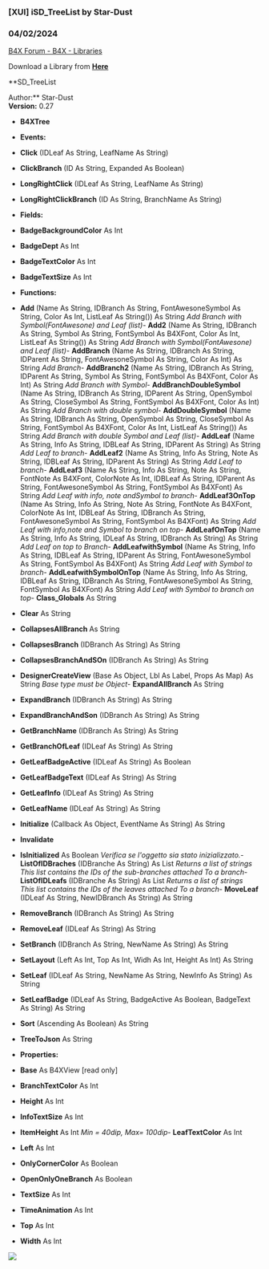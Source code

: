 ###  [XUI] iSD_TreeList by Star-Dust
### 04/02/2024
[B4X Forum - B4X - Libraries](https://www.b4x.com/android/forum/threads/110993/)

Download a Library from [**Here**](https://www.b4x.com/android/forum/threads/b4x-xui-jsd_treelist.110994/)  
  
**SD\_TreeList  
  
Author:** Star-Dust  
**Version:** 0.27  

- **B4XTree**

- **Events:**

- **Click** (IDLeaf As String, LeafName As String)
- **ClickBranch** (ID As String, Expanded As Boolean)
- **LongRightClick** (IDLeaf As String, LeafName As String)
- **LongRightClickBranch** (ID As String, BranchName As String)

- **Fields:**

- **BadgeBackgroundColor** As Int
- **BadgeDept** As Int
- **BadgeTextColor** As Int
- **BadgeTextSize** As Int

- **Functions:**

- **Add** (Name As String, IDBranch As String, FontAwesoneSymbol As String, Color As Int, ListLeaf As String()) As String
*Add Branch with Symbol(FontAwesone) and Leaf (list)*- **Add2** (Name As String, IDBranch As String, Symbol As String, FontSymbol As B4XFont, Color As Int, ListLeaf As String()) As String
*Add Branch with Symbol(FontAwesone) and Leaf (list)*- **AddBranch** (Name As String, IDBranch As String, IDParent As String, FontAwesoneSymbol As String, Color As Int) As String
*Add Branch*- **AddBranch2** (Name As String, IDBranch As String, IDParent As String, Symbol As String, FontSymbol As B4XFont, Color As Int) As String
*Add Branch with Symbol*- **AddBranchDoubleSymbol** (Name As String, IDBranch As String, IDParent As String, OpenSymbol As String, CloseSymbol As String, FontSymbol As B4XFont, Color As Int) As String
*Add Branch with double symbol*- **AddDoubleSymbol** (Name As String, IDBranch As String, OpenSymbol As String, CloseSymbol As String, FontSymbol As B4XFont, Color As Int, ListLeaf As String()) As String
*Add Branch with double Symbol and Leaf (list)*- **AddLeaf** (Name As String, Info As String, IDBLeaf As String, IDParent As String) As String
*Add Leaf to branch*- **AddLeaf2** (Name As String, Info As String, Note As String, IDBLeaf As String, IDParent As String) As String
*Add Leaf to branch*- **AddLeaf3** (Name As String, Info As String, Note As String, FontNote As B4XFont, ColorNote As Int, IDBLeaf As String, IDParent As String, FontAwesoneSymbol As String, FontSymbol As B4XFont) As String
*Add Leaf with info, note andSymbol to branch*- **AddLeaf3OnTop** (Name As String, Info As String, Note As String, FontNote As B4XFont, ColorNote As Int, IDBLeaf As String, IDBranch As String, FontAwesoneSymbol As String, FontSymbol As B4XFont) As String
*Add Leaf with info,note and Symbol to branch on top*- **AddLeafOnTop** (Name As String, Info As String, IDLeaf As String, IDBranch As String) As String
*Add Leaf on top to Branch*- **AddLeafwithSymbol** (Name As String, Info As String, IDBLeaf As String, IDParent As String, FontAwesoneSymbol As String, FontSymbol As B4XFont) As String
*Add Leaf with Symbol to branch*- **AddLeafwithSymbolOnTop** (Name As String, Info As String, IDBLeaf As String, IDBranch As String, FontAwesoneSymbol As String, FontSymbol As B4XFont) As String
*Add Leaf with Symbol to branch on top*- **Class\_Globals** As String
- **Clear** As String
- **CollapsesAllBranch** As String
- **CollapsesBranch** (IDBranch As String) As String
- **CollapsesBranchAndSOn** (IDBranch As String) As String
- **DesignerCreateView** (Base As Object, Lbl As Label, Props As Map) As String
*Base type must be Object*- **ExpandAllBranch** As String
- **ExpandBranch** (IDBranch As String) As String
- **ExpandBranchAndSon** (IDBranch As String) As String
- **GetBranchName** (IDBranch As String) As String
- **GetBranchOfLeaf** (IDLeaf As String) As String
- **GetLeafBadgeActive** (IDLeaf As String) As Boolean
- **GetLeafBadgeText** (IDLeaf As String) As String
- **GetLeafInfo** (IDLeaf As String) As String
- **GetLeafName** (IDLeaf As String) As String
- **Initialize** (Callback As Object, EventName As String) As String
- **Invalidate**
- **IsInitialized** As Boolean
*Verifica se l'oggetto sia stato inizializzato.*- **ListOfIDBraches** (IDBranche As String) As List
*Returns a list of strings  
This list contains the IDs of the sub-branches attached To a branch*- **ListOfIDLeafs** (IDBranche As String) As List
*Returns a list of strings  
This list contains the IDs of the leaves attached To a branch*- **MoveLeaf** (IDLeaf As String, NewIDBranch As String) As String
- **RemoveBranch** (IDBranch As String) As String
- **RemoveLeaf** (IDLeaf As String) As String
- **SetBranch** (IDBranch As String, NewName As String) As String
- **SetLayout** (Left As Int, Top As Int, Widh As Int, Height As Int) As String
- **SetLeaf** (IDLeaf As String, NewName As String, NewInfo As String) As String
- **SetLeafBadge** (IDLeaf As String, BadgeActive As Boolean, BadgeText As String) As String
- **Sort** (Ascending As Boolean) As String
- **TreeToJson** As String

- **Properties:**

- **Base** As B4XView [read only]
- **BranchTextColor** As Int
- **Height** As Int
- **InfoTextSize** As Int
- **ItemHeight** As Int
*Min = 40dip, Max= 100dip*- **LeafTextColor** As Int
- **Left** As Int
- **OnlyCornerColor** As Boolean
- **OpenOnlyOneBranch** As Boolean
- **TextSize** As Int
- **TimeAnimation** As Int
- **Top** As Int
- **Width** As Int

  
  
**![](https://www.b4x.com/android/forum/attachments/85960)**